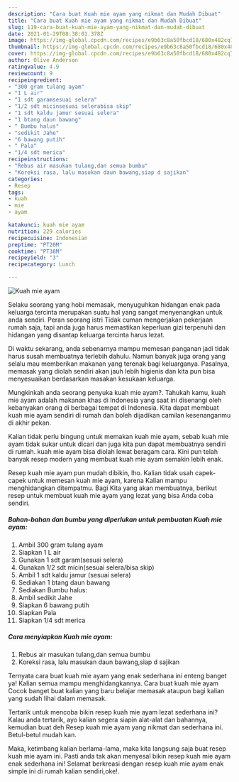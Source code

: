 ```yaml
---
description: "Cara buat Kuah mie ayam yang nikmat dan Mudah Dibuat"
title: "Cara buat Kuah mie ayam yang nikmat dan Mudah Dibuat"
slug: 119-cara-buat-kuah-mie-ayam-yang-nikmat-dan-mudah-dibuat
date: 2021-01-29T08:38:01.378Z
image: https://img-global.cpcdn.com/recipes/e9b63c8a50fbcd18/680x482cq70/kuah-mie-ayam-foto-resep-utama.jpg
thumbnail: https://img-global.cpcdn.com/recipes/e9b63c8a50fbcd18/680x482cq70/kuah-mie-ayam-foto-resep-utama.jpg
cover: https://img-global.cpcdn.com/recipes/e9b63c8a50fbcd18/680x482cq70/kuah-mie-ayam-foto-resep-utama.jpg
author: Olive Anderson
ratingvalue: 4.9
reviewcount: 9
recipeingredient:
- "300 gram tulang ayam"
- "1 L air"
- "1 sdt garamsesuai selera"
- "1/2 sdt micinsesuai selerabisa skip"
- "1 sdt kaldu jamur sesuai selera"
- "1 btang daun bawang"
- " Bumbu halus"
- "sedikit Jahe"
- "6 bawang putih"
- " Pala"
- "1/4 sdt merica"
recipeinstructions:
- "Rebus air masukan tulang,dan semua bumbu"
- "Koreksi rasa, lalu masukan daun bawang,siap d sajikan"
categories:
- Resep
tags:
- kuah
- mie
- ayam

katakunci: kuah mie ayam 
nutrition: 229 calories
recipecuisine: Indonesian
preptime: "PT20M"
cooktime: "PT38M"
recipeyield: "3"
recipecategory: Lunch

---
```



![Kuah mie ayam](https://img-global.cpcdn.com/recipes/e9b63c8a50fbcd18/680x482cq70/kuah-mie-ayam-foto-resep-utama.jpg)

Selaku seorang yang hobi memasak, menyuguhkan hidangan enak pada keluarga tercinta merupakan suatu hal yang sangat menyenangkan untuk anda sendiri. Peran seorang istri Tidak cuman mengerjakan pekerjaan rumah saja, tapi anda juga harus memastikan keperluan gizi terpenuhi dan hidangan yang disantap keluarga tercinta harus lezat.

Di waktu  sekarang, anda sebenarnya mampu memesan panganan jadi tidak harus susah membuatnya terlebih dahulu. Namun banyak juga orang yang selalu mau memberikan makanan yang terenak bagi keluarganya. Pasalnya, memasak yang diolah sendiri akan jauh lebih higienis dan kita pun bisa menyesuaikan berdasarkan masakan kesukaan keluarga. 



Mungkinkah anda seorang penyuka kuah mie ayam?. Tahukah kamu, kuah mie ayam adalah makanan khas di Indonesia yang saat ini disenangi oleh kebanyakan orang di berbagai tempat di Indonesia. Kita dapat membuat kuah mie ayam sendiri di rumah dan boleh dijadikan camilan kesenanganmu di akhir pekan.

Kalian tidak perlu bingung untuk memakan kuah mie ayam, sebab kuah mie ayam tidak sukar untuk dicari dan juga kita pun dapat membuatnya sendiri di rumah. kuah mie ayam bisa diolah lewat beragam cara. Kini pun telah banyak resep modern yang membuat kuah mie ayam semakin lebih enak.

Resep kuah mie ayam pun mudah dibikin, lho. Kalian tidak usah capek-capek untuk memesan kuah mie ayam, karena Kalian mampu menghidangkan ditempatmu. Bagi Kita yang akan membuatnya, berikut resep untuk membuat kuah mie ayam yang lezat yang bisa Anda coba sendiri.

<!--inarticleads1-->

##### Bahan-bahan dan bumbu yang diperlukan untuk pembuatan Kuah mie ayam:

1. Ambil 300 gram tulang ayam
1. Siapkan 1 L air
1. Gunakan 1 sdt garam(sesuai selera)
1. Gunakan 1/2 sdt micin(sesuai selera/bisa skip)
1. Ambil 1 sdt kaldu jamur (sesuai selera)
1. Sediakan 1 btang daun bawang
1. Sediakan  Bumbu halus:
1. Ambil sedikit Jahe
1. Siapkan 6 bawang putih
1. Siapkan  Pala
1. Siapkan 1/4 sdt merica




<!--inarticleads2-->

##### Cara menyiapkan Kuah mie ayam:

1. Rebus air masukan tulang,dan semua bumbu
1. Koreksi rasa, lalu masukan daun bawang,siap d sajikan




Ternyata cara buat kuah mie ayam yang enak sederhana ini enteng banget ya! Kalian semua mampu menghidangkannya. Cara buat kuah mie ayam Cocok banget buat kalian yang baru belajar memasak ataupun bagi kalian yang sudah lihai dalam memasak.

Tertarik untuk mencoba bikin resep kuah mie ayam lezat sederhana ini? Kalau anda tertarik, ayo kalian segera siapin alat-alat dan bahannya, kemudian buat deh Resep kuah mie ayam yang nikmat dan sederhana ini. Betul-betul mudah kan. 

Maka, ketimbang kalian berlama-lama, maka kita langsung saja buat resep kuah mie ayam ini. Pasti anda tak akan menyesal bikin resep kuah mie ayam enak sederhana ini! Selamat berkreasi dengan resep kuah mie ayam enak simple ini di rumah kalian sendiri,oke!.

